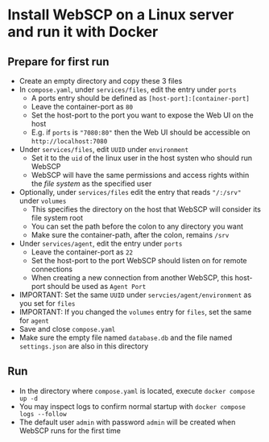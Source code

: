# Install WebSCP on a Linux server and run it with Docker

## Prepare for first run
- Create an empty directory and copy these 3 files
- In `compose.yaml`, under `services/files`, edit the entry under `ports`
  - A ports entry should be defined as `[host-port]:[container-port]`
  - Leave the container-port as `80`
  - Set the host-port to the port you want to expose the Web UI on the host
  - E.g. if `ports` is `"7080:80"` then the Web UI should be accessible on `http://localhost:7080`
- Under `services/files`, edit `UUID` under `environment`
  - Set it to the `uid` of the linux user in the host systen who should run WebSCP
  - WebSCP will have the same permissions and access rights within the _file system_ as the specified user
- Optionally, under `services/files` edit the entry that reads `"/:/srv"` under `volumes`
  - This specifies the directory on the host that WebSCP will consider its file system root
  - You can set the path before the colon to any directory you want
  - Make sure the container-path, after the colon, remains `/srv`
- Under `services/agent`, edit the entry under `ports`
  - Leave the container-port as `22`
  - Set the host-port to the port WebSCP should listen on for remote connections
  - When creating a new connection from another WebSCP, this host-port should be used as `Agent Port`
- IMPORTANT: Set the same `UUID` under `servcies/agent/environment` as you set for `files`
- IMPORTANT: If you changed the `volumes` entry for `files`, set the same for `agent` 
- Save and close `compose.yaml`
- Make sure the empty file named `database.db` and the file named `settings.json` are also in this directory 

## Run
- In the directory where `compose.yaml` is located, execute `docker compose up -d`
- You may inspect logs to confirm normal startup with `docker compose logs --follow`
- The default user `admin` with password `admin` will be created when WebSCP runs for the first time


